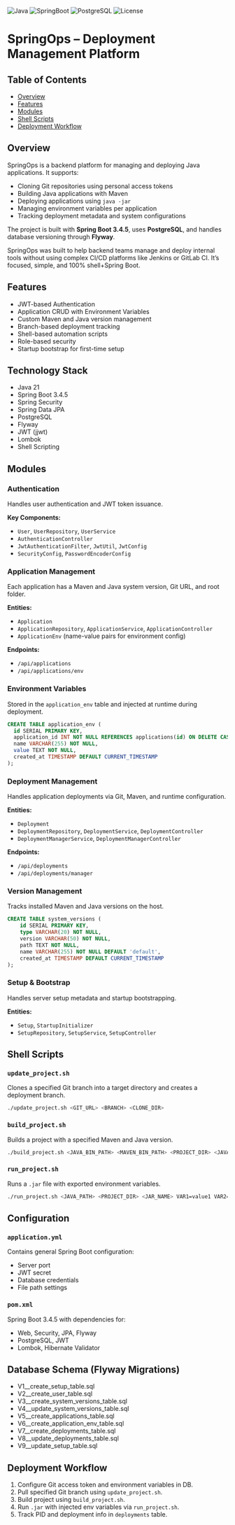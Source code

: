 ![Java](https://img.shields.io/badge/Java-21-blue)
![SpringBoot](https://img.shields.io/badge/SpringBoot-3.4.5-brightgreen)
![PostgreSQL](https://img.shields.io/badge/Database-PostgreSQL-informational)
![License](https://img.shields.io/badge/license-MIT-green)
# SpringOps – Deployment Management Platform

## Table of Contents

- [Overview](#overview)
- [Features](#features)
- [Modules](#modules)
- [Shell Scripts](#shell-scripts)
- [Deployment Workflow](#deployment-workflow)

## Overview

SpringOps is a backend platform for managing and deploying Java applications. It supports:

- Cloning Git repositories using personal access tokens
- Building Java applications with Maven
- Deploying applications using `java -jar`
- Managing environment variables per application
- Tracking deployment metadata and system configurations

The project is built with **Spring Boot 3.4.5**, uses **PostgreSQL**, and handles database versioning through **Flyway**.

SpringOps was built to help backend teams manage and deploy internal tools without using complex CI/CD platforms like Jenkins or GitLab CI. It’s focused, simple, and 100% shell+Spring Boot.

## Features

- JWT-based Authentication
- Application CRUD with Environment Variables
- Custom Maven and Java version management
- Branch-based deployment tracking
- Shell-based automation scripts
- Role-based security
- Startup bootstrap for first-time setup

## Technology Stack

- Java 21
- Spring Boot 3.4.5
- Spring Security
- Spring Data JPA
- PostgreSQL
- Flyway
- JWT (jjwt)
- Lombok
- Shell Scripting

## Modules

### Authentication

Handles user authentication and JWT token issuance.

**Key Components:**

- `User`, `UserRepository`, `UserService`
- `AuthenticationController`
- `JwtAuthenticationFilter`, `JwtUtil`, `JwtConfig`
- `SecurityConfig`, `PasswordEncoderConfig`

### Application Management

Each application has a Maven and Java system version, Git URL, and root folder.

**Entities:**

- `Application`
- `ApplicationRepository`, `ApplicationService`, `ApplicationController`
- `ApplicationEnv` (name-value pairs for environment config)

**Endpoints:**

- `/api/applications`
- `/api/applications/env`

### Environment Variables

Stored in the `application_env` table and injected at runtime during deployment.

```sql
CREATE TABLE application_env (
  id SERIAL PRIMARY KEY,
  application_id INT NOT NULL REFERENCES applications(id) ON DELETE CASCADE,
  name VARCHAR(255) NOT NULL,
  value TEXT NOT NULL,
  created_at TIMESTAMP DEFAULT CURRENT_TIMESTAMP
);
```

### Deployment Management

Handles application deployments via Git, Maven, and runtime configuration.

**Entities:**

- `Deployment`
- `DeploymentRepository`, `DeploymentService`, `DeploymentController`
- `DeploymentManagerService`, `DeploymentManagerController`

**Endpoints:**

- `/api/deployments`
- `/api/deployments/manager`

### Version Management

Tracks installed Maven and Java versions on the host.

```sql
CREATE TABLE system_versions (
    id SERIAL PRIMARY KEY,
    type VARCHAR(20) NOT NULL,
    version VARCHAR(50) NOT NULL,
    path TEXT NOT NULL,
    name VARCHAR(255) NOT NULL DEFAULT 'default',
    created_at TIMESTAMP DEFAULT CURRENT_TIMESTAMP
);
```

### Setup & Bootstrap

Handles server setup metadata and startup bootstrapping.

**Entities:**

- `Setup`, `StartupInitializer`
- `SetupRepository`, `SetupService`, `SetupController`

## Shell Scripts

### `update_project.sh`

Clones a specified Git branch into a target directory and creates a deployment branch.

```bash
./update_project.sh <GIT_URL> <BRANCH> <CLONE_DIR>
```

### `build_project.sh`

Builds a project with a specified Maven and Java version.

```bash
./build_project.sh <JAVA_BIN_PATH> <MAVEN_BIN_PATH> <PROJECT_DIR> <JAVA_VERSION>
```

### `run_project.sh`

Runs a `.jar` file with exported environment variables.

```bash
./run_project.sh <JAVA_PATH> <PROJECT_DIR> <JAR_NAME> VAR1=value1 VAR2=value2 ...
```

## Configuration

### `application.yml`

Contains general Spring Boot configuration:
- Server port
- JWT secret
- Database credentials
- File path settings

### `pom.xml`

Spring Boot 3.4.5 with dependencies for:
- Web, Security, JPA, Flyway
- PostgreSQL, JWT
- Lombok, Hibernate Validator

## Database Schema (Flyway Migrations)

- V1__create_setup_table.sql
- V2__create_user_table.sql
- V3__create_system_versions_table.sql
- V4__update_system_versions_table.sql
- V5__create_applications_table.sql
- V6__create_application_env_table.sql
- V7__create_deployments_table.sql
- V8__update_deployments_table.sql
- V9__update_setup_table.sql

## Deployment Workflow

1. Configure Git access token and environment variables in DB.
2. Pull specified Git branch using `update_project.sh`.
3. Build project using `build_project.sh`.
4. Run `.jar` with injected env variables via `run_project.sh`.
5. Track PID and deployment info in `deployments` table.
